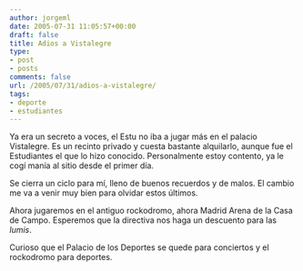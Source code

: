 ```yaml
---
author: jorgeml
date: 2005-07-31 11:05:57+00:00
draft: false
title: Adios a Vistalegre
type: 
- post
- posts
comments: false
url: /2005/07/31/adios-a-vistalegre/
tags:
- deporte
- estudiantes
---
```


Ya era un secreto a voces, el Estu no iba a jugar más en el palacio Vistalegre. Es un recinto privado y cuesta bastante alquilarlo, aunque fue el Estudiantes el que lo hizo conocido. Personalmente estoy contento, ya le cogí manía al sitio desde el primer día.

Se cierra un ciclo para mí, lleno de buenos recuerdos y de malos. El cambio me va a venir muy bien para olvidar estos últimos.

Ahora jugaremos en el antiguo rockodromo, ahora Madrid Arena de la Casa de Campo. Esperemos que la directiva nos haga un descuento para las _lumis_.

Curioso que el Palacio de los Deportes se quede para conciertos y el rockodromo para deportes.
